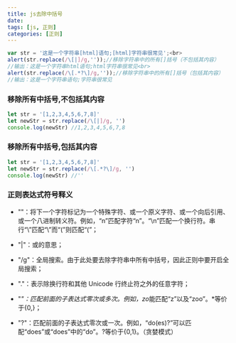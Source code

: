 ```yaml
---
title: js去除中括号
date:
tags: [js, 正则]
categories: [正则]
---
```


```javascript
var str = '这是一个字符串[html]语句;[html]字符串很常见';<br>
alert(str.replace(/\[|]/g,''));//移除字符串中的所有[]括号（不包括其内容）
//输出：这是一个字符串html语句;html字符串很常见<br>
alert(str.replace(/\[.*?\]/g,''));//移除字符串中的所有[]括号（包括其内容）
//输出：这是一个字符串语句;字符串很常见
```

### 移除所有中括号,不包括其内容

```javascript
let str = '[1,2,3,4,5,6,7,8]'
let newStr = str.replace(/\[|]/g, '')
console.log(newStr) //1,2,3,4,5,6,7,8
```

### 移除所有中括号,包括其内容

```javascript
let str = '[1,2,3,4,5,6,7,8]'
let newStr = str.replace(/\[.*?\]/g, '')
console.log(newStr) //''
```

<!--more-->

### 正则表达式符号释义

- "\"：将下一个字符标记为一个特殊字符、或一个原义字符、或一个向后引用、或一个八进制转义符。例如，“n”匹配字符“n”。“\n”匹配一个换行符。串行“\\”匹配“\”而“\(”则匹配“(”；

- "|"：或的意思；

- "/g"：全局搜索。由于此处要去除字符串中所有中括号，因此正则中要开启全局搜索；

- "."：表示除换行符和其他 Unicode 行终止符之外的任意字符；

- "*"：匹配前面的子表达式零次或多次。例如，zo*能匹配“z”以及“zoo”。\*等价于{0,}；

- "?"：匹配前面的子表达式零次或一次。例如，“do(es)?”可以匹配“does”或“does”中的“do”。?等价于{0,1}。（贪婪模式）
